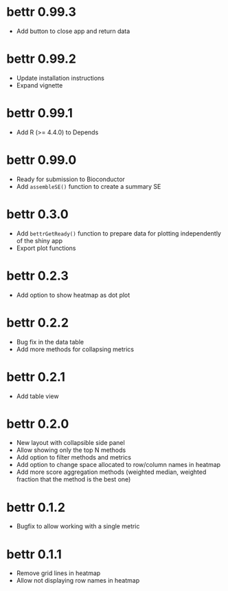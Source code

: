 # bettr 0.99.3

* Add button to close app and return data

# bettr 0.99.2

* Update installation instructions
* Expand vignette

# bettr 0.99.1

* Add R (>= 4.4.0) to Depends

# bettr 0.99.0

* Ready for submission to Bioconductor
* Add `assembleSE()` function to create a summary SE

# bettr 0.3.0

* Add `bettrGetReady()` function to prepare data for plotting independently of the shiny app
* Export plot functions

# bettr 0.2.3

* Add option to show heatmap as dot plot

# bettr 0.2.2

* Bug fix in the data table
* Add more methods for collapsing metrics

# bettr 0.2.1

* Add table view

# bettr 0.2.0

* New layout with collapsible side panel
* Allow showing only the top N methods
* Add option to filter methods and metrics
* Add option to change space allocated to row/column names in heatmap
* Add more score aggregation methods (weighted median, weighted fraction that the method is the best one)

# bettr 0.1.2

* Bugfix to allow working with a single metric

# bettr 0.1.1

* Remove grid lines in heatmap
* Allow not displaying row names in heatmap

